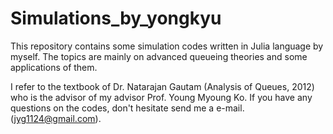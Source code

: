 # Simulations_by_yongkyu
This repository contains some simulation codes written in Julia language by myself. The topics are mainly on advanced queueing theories and some applications of them.

I refer to the textbook of Dr. Natarajan Gautam (Analysis of Queues, 2012) who is the advisor of my advisor Prof. Young Myoung Ko.
If you have any questions on the codes, don't hesitate send me a e-mail. (jyg1124@gmail.com).
